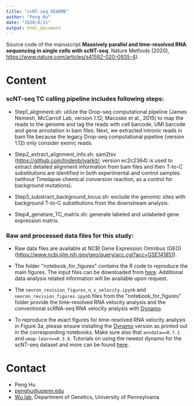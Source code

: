 ```yaml
---
title: "scNT-seq_README"
author: "Peng Hu"
date: "2020/8/31"
output: html_document
---
```


Source code of the manuscript **Massively parallel and time-resolved RNA sequencing in single cells with scNT-seq**. Nature Methods (2020), https://www.nature.com/articles/s41592-020-0935-4).

# Content

### scNT-seq TC calling pipeline includes following steps:

- Step1_alignment.sh: utilize the Drop-seq computational pipeline (James Nemesh, McCarroll Lab, version 1.12; Macosko et al., 2015) to map the reads to the genome and tag the reads with cell barcode, UMI barcode and gene annotation in bam files. Next, we extracted intronic reads in bam file because the legacy Drop-seq computational pipeline (version 1.12) only consider exonic reads.

- Step2_extract_alignment_info.sh: sam2tsv (https://github.com/lindenb/jvarkit/; version ec2c2364) is used to extract detailed alignment information from bam files and then T-to-C substitutions are identified in both experimental and control samples (without Timelapse chemical conversion reaction, as a control for background mutations).

- Step3_substract_background_locus.sh: exclude the genomic sites with background T-to-C substitutions from the downstream analysis.

- Step4_genetare_TC_matrix.sh: generate labeled and unlabeled gene expression matrix.

### Raw and processed data files for this study:

- Raw data files are available at NCBI Gene Expression Omnibus (GEO) (https://www.ncbi.nlm.nih.gov/geo/query/acc.cgi?acc=GSE141851).

- The folder "notebook_for_figures" contains the R code to reproduce the main figures. The input files can be downloaded from [here](https://drive.google.com/drive/folders/1CTdrLUpzye_nlZXWJH9ggS7BRzM-VSqQ?usp=sharing). Additional data analysis related information will be available upon request.

- The `neuron_revision_figures_n_s_velocity.ipynb` and `neuron_revision_figures.ipynb` files from the "notebook_for_figures" folder provide the time-resolved RNA velocity analysis and the conventional scRNA-seq RNA velocity analysis with [Dynamo](https://github.com/aristoteleo/dynamo-release). 

- To reproduce the exact figures for time-resolved RNA velocity analysis in Figure 3a, please ensure installing the [Dynamo](https://github.com/aristoteleo/dynamo-release) version as printed out in the corresponding notebooks. Make sure also that `anndata==0.7.1` and `umap-learn==0.3.9`. Tutorials on using the newest dynamo for the scNT-seq dataset and more can be found [here](https://dynamo-release.readthedocs.io/en/latest/scNT_seq_readthedocs.html).


# Contact
* Peng Hu
* penghu@upenn.edu
* [Wu lab](https://www.wulabupenn.org), Department of Genetics, University of Pennsylvania


